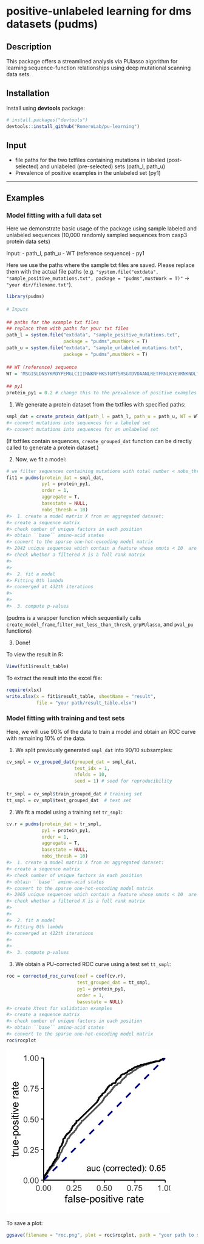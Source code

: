 positive-unlabeled learning for dms datasets (pudms)
================

## Description

This package offers a streamlined analysis via PUlasso algorithm for
learning sequence-function relationships using deep mutational scanning
data sets.

## Installation

Install using **devtools** package:

``` r
# install.packages("devtools")
devtools::install_github("RomeroLab/pu-learning")
```

## Input

  - file paths for the two txtfiles containing mutations in labeled
    (post-selected) and unlabeled (pre-selected) sets (path\_l, path\_u)
  - Prevalence of positive examples in the unlabeled set (py1)

-----

## Examples

### Model fitting with a full data set

Here we demonstrate basic usage of the package using sample labeled and
unlabeled sequences (10,000 randomly sampled sequences from casp3
protein data sets)

Input: - path\_l, path\_u - WT (reference sequence) - py1

Here we use the paths where the sample txt files are saved. Please
replace them with the actual file paths (e.g. `"system.file("extdata",
"sample_positive_mutations.txt", package = "pudms",mustWork = T)"` -\>
`"your dir/filename.txt"`).

``` r
library(pudms)

# Inputs

## paths for the example txt files
## replace them with paths for your txt files
path_l = system.file("extdata", "sample_positive_mutations.txt", 
                     package = "pudms",mustWork = T)
path_u = system.file("extdata", "sample_unlabeled_mutations.txt", 
                     package = "pudms",mustWork = T)

## WT (reference) sequence
WT = 'MSGISLDNSYKMDYPEMGLCIIINNKNFHKSTGMTSRSGTDVDAANLRETFRNLKYEVRNKNDLTREEIVELMRDVSKEDHSKRSSFVCVLLSHGEEGIIFGTNGPVDLKKITNFFRGDRCRSLTGKPKLFIIQACRGTELDCGIETDSGVDDDMACHKIPVEADFLYAYSTAPGYYSWRNSKDGSWFIQSLCAMLKQYADKLEFMHILTRVNRKVATEFESFSFDATFHAKKQIPCIVSMLTKELYFYHLEHHHHHH*'

## py1 
protein_py1 = 0.2 # change this to the prevalence of positive examples in your unlabeled set
```

1.  We generate a protein dataset from the txtfiles with specified
    paths:

<!-- end list -->

``` r
smpl_dat = create_protein_dat(path_l = path_l, path_u = path_u, WT = WT)
#> convert mutations into sequences for a labeled set
#> convert mutations into sequences for an unlabeled set
```

(If txtfiles contain sequences, `create_grouped_dat` function can be
directly called to generate a protein dataset.)

2.  Now, we fit a
model:

<!-- end list -->

``` r
# we filter sequences containing mutations with total number < nobs_thresh
fit1 = pudms(protein_dat = smpl_dat,
             py1 = protein_py1,
             order = 1,
             aggregate = T,
             basestate = NULL,
             nobs_thresh = 10) 
#>  1. create a model matrix X from an aggregated dataset:
#> create a sequence matrix
#> check number of unique factors in each position
#> obtain ``base`` amino-acid states
#> convert to the sparse one-hot-encoding model matrix
#> 2042 unique sequences which contain a feature whose nmuts < 10  are removed
#> check whether a filtered X is a full rank matrix
#> 
#> 
#>  2. fit a model
#> Fitting 0th lambda
#> converged at 432th iterations
#> 
#> 
#>  3. compute p-values
```

(pudms is a wrapper function which sequentially calls
`create_model_frame`,`filter_mut_less_than_thresh`, `grpPUlasso`, and
`pval_pu` functions)

3.  Done\!

To view the result in R:

``` r
View(fit1$result_table)
```

To extract the result into the excel file:

``` r
require(xlsx)
write.xlsx(x = fit1$result_table, sheetName = "result", 
           file = "your path/result_table.xlsx")
```

### Model fitting with training and test sets

Here, we will use 90% of the data to train a model and obtain an ROC
curve with remaining 10% of the data.

1.  We split previously generated `smpl_dat` into 90/10 subsamples:

<!-- end list -->

``` r
cv_smpl = cv_grouped_dat(grouped_dat = smpl_dat,
                         test_idx = 1,
                         nfolds = 10,
                         seed = 1) # seed for reproducibility

tr_smpl = cv_smpl$train_grouped_dat # training set
tt_smpl = cv_smpl$test_grouped_dat  # test set
```

2.  We fit a model using a training set `tr_smpl`:

<!-- end list -->

``` r
cv.r = pudms(protein_dat = tr_smpl,
             py1 = protein_py1,
             order = 1,
             aggregate = T,
             basestate = NULL,
             nobs_thresh = 10)
#>  1. create a model matrix X from an aggregated dataset:
#> create a sequence matrix
#> check number of unique factors in each position
#> obtain ``base`` amino-acid states
#> convert to the sparse one-hot-encoding model matrix
#> 2065 unique sequences which contain a feature whose nmuts < 10  are removed
#> check whether a filtered X is a full rank matrix
#> 
#> 
#>  2. fit a model
#> Fitting 0th lambda
#> converged at 412th iterations
#> 
#> 
#>  3. compute p-values
```

3.  We obtain a PU-corrected ROC curve using a test set `tt_smpl`:

<!-- end list -->

``` r
roc = corrected_roc_curve(coef = coef(cv.r), 
                          test_grouped_dat = tt_smpl,
                          py1 = protein_py1,
                          order = 1,
                          basestate = NULL)
#> create Xtest for validation examples 
#> create a sequence matrix
#> check number of unique factors in each position
#> obtain ``base`` amino-acid states
#> convert to the sparse one-hot-encoding model matrix
roc$rocplot
```

![](README-unnamed-chunk-10-1.png)<!-- -->

To save a
plot:

``` r
ggsave(filename = "roc.png", plot = roc$rocplot, path = "your path to save")
```
